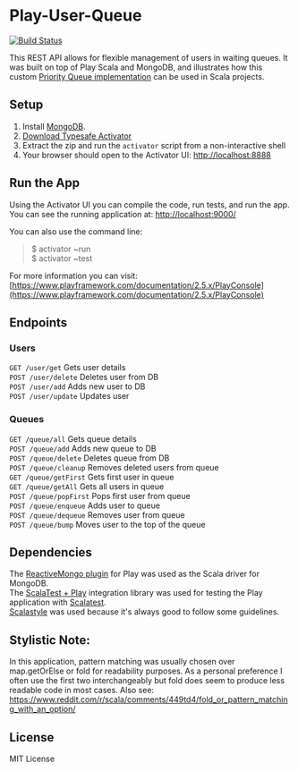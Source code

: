 # Play-User-Queue

[![Build Status](https://travis-ci.org/paulporu/Play-User-Queue.svg?branch=master)](https://travis-ci.org/paulporu/Play-User-Queue)


This REST API allows for flexible management of users in waiting queues. It was built on top of Play Scala and MongoDB, and illustrates how this custom [Priority Queue implementation](https://github.com/paulporu/flexible-user-queue) can be used in Scala projects. 

## Setup

1. Install [MongoDB](https://docs.mongodb.com/manual/installation/#tutorials). 
2. [Download Typesafe Activator](http://typesafe.com/platform/getstarted)
3. Extract the zip and run the `activator` script from a non-interactive shell
4. Your browser should open to the Activator UI: [http://localhost:8888](http://localhost:8888)

## Run the App

Using the Activator UI you can compile the code, run tests, and run the app. You can see the running application at: [http://localhost:9000/](http://localhost:9000/)

You can also use the command line:   
> $ activator ~run     
> $ activator ~test

For more information you can visit: [https://www.playframework.com/documentation/2.5.x/PlayConsole](https://www.playframework.com/documentation/2.5.x/PlayConsole)

## Endpoints

### Users

``` GET /user/get ``` Gets user details   
``` POST /user/delete ``` Deletes user from DB   
``` POST /user/add ``` Adds new user to DB   
``` POST /user/update ``` Updates user    

### Queues

``` GET /queue/all ``` Gets	queue details				
``` POST /queue/add ``` Adds new queue to DB    
``` POST /queue/delete ``` Deletes queue from DB   
``` POST /queue/cleanup ``` Removes deleted users from queue   
``` GET /queue/getFirst ``` Gets first user in queue   
``` GET /queue/getAll ``` Gets all users in queue   
``` POST /queue/popFirst ``` Pops first user from queue   
``` POST /queue/enqueue ``` Adds user to queue   
``` POST /queue/dequeue ``` Removes user from queue   
``` POST /queue/bump ``` Moves user to the top of the queue

## Dependencies

The [ReactiveMongo plugin](http://reactivemongo.org/releases/0.11/documentation/tutorial/play2.html) for Play was used as the Scala driver for MongoDB.   
The [ScalaTest + Play](http://www.scalatest.org/plus/play) integration library was used for testing the Play application with [Scalatest](http://www.scalatest.org/).    
[Scalastyle](http://www.scalastyle.org/) was used because it's always good to follow some guidelines. 

## Stylistic Note: 

In this application, pattern matching was usually chosen over map.getOrElse or fold for readability purposes. As a personal preference I often use the first two interchangeably but fold does seem to produce less readable code in most cases. Also see: https://www.reddit.com/r/scala/comments/449td4/fold_or_pattern_matching_with_an_option/

## License

MIT License

